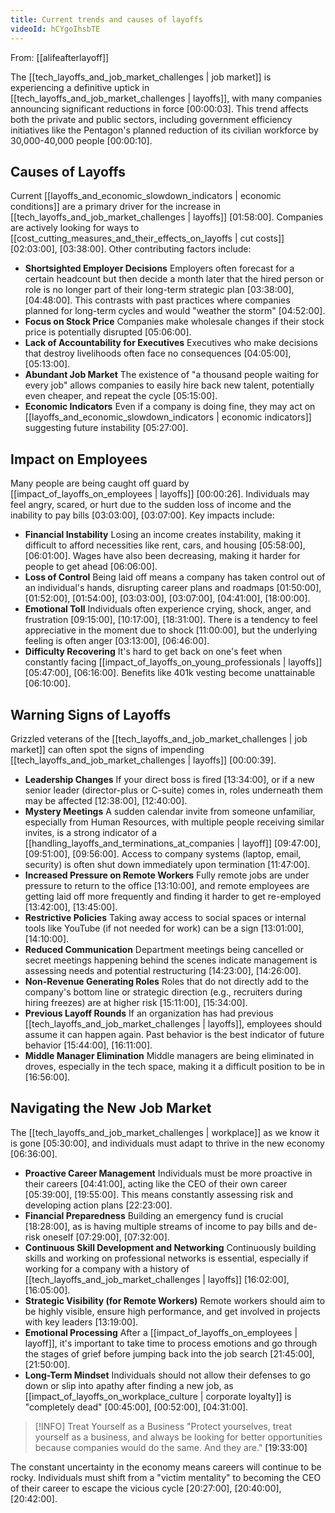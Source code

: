 ```yaml
---
title: Current trends and causes of layoffs
videoId: hCYgoIhsbTE
---
```


From: [[alifeafterlayoff]] <br/> 

The [[tech_layoffs_and_job_market_challenges | job market]] is experiencing a definitive uptick in [[tech_layoffs_and_job_market_challenges | layoffs]], with many companies announcing significant reductions in force <a class="yt-timestamp" data-t="00:00:03">[00:00:03]</a>. This trend affects both the private and public sectors, including government efficiency initiatives like the Pentagon's planned reduction of its civilian workforce by 30,000-40,000 people <a class="yt-timestamp" data-t="00:00:10">[00:00:10]</a>.

## Causes of Layoffs

Current [[layoffs_and_economic_slowdown_indicators | economic conditions]] are a primary driver for the increase in [[tech_layoffs_and_job_market_challenges | layoffs]] <a class="yt-timestamp" data-t="01:58:00">[01:58:00]</a>. Companies are actively looking for ways to [[cost_cutting_measures_and_their_effects_on_layoffs | cut costs]] <a class="yt-timestamp" data-t="02:03:00">[02:03:00]</a>, <a class="yt-timestamp" data-t="03:38:00">[03:38:00]</a>.
Other contributing factors include:
*   **Shortsighted Employer Decisions** Employers often forecast for a certain headcount but then decide a month later that the hired person or role is no longer part of their long-term strategic plan <a class="yt-timestamp" data-t="03:38:00">[03:38:00]</a>, <a class="yt-timestamp" data-t="04:48:00">[04:48:00]</a>. This contrasts with past practices where companies planned for long-term cycles and would "weather the storm" <a class="yt-timestamp" data-t="04:52:00">[04:52:00]</a>.
*   **Focus on Stock Price** Companies make wholesale changes if their stock price is potentially disrupted <a class="yt-timestamp" data-t="05:06:00">[05:06:00]</a>.
*   **Lack of Accountability for Executives** Executives who make decisions that destroy livelihoods often face no consequences <a class="yt-timestamp" data-t="04:05:00">[04:05:00]</a>, <a class="yt-timestamp" data-t="05:13:00">[05:13:00]</a>.
*   **Abundant Job Market** The existence of "a thousand people waiting for every job" allows companies to easily hire back new talent, potentially even cheaper, and repeat the cycle <a class="yt-timestamp" data-t="05:15:00">[05:15:00]</a>.
*   **Economic Indicators** Even if a company is doing fine, they may act on [[layoffs_and_economic_slowdown_indicators | economic indicators]] suggesting future instability <a class="yt-timestamp" data-t="05:27:00">[05:27:00]</a>.

## Impact on Employees

Many people are being caught off guard by [[impact_of_layoffs_on_employees | layoffs]] <a class="yt-timestamp" data-t="00:00:26">[00:00:26]</a>. Individuals may feel angry, scared, or hurt due to the sudden loss of income and the inability to pay bills <a class="yt-timestamp" data-t="03:03:00">[03:03:00]</a>, <a class="yt-timestamp" data-t="03:07:00">[03:07:00]</a>.
Key impacts include:
*   **Financial Instability** Losing an income creates instability, making it difficult to afford necessities like rent, cars, and housing <a class="yt-timestamp" data-t="05:58:00">[05:58:00]</a>, <a class="yt-timestamp" data-t="06:01:00">[06:01:00]</a>. Wages have also been decreasing, making it harder for people to get ahead <a class="yt-timestamp" data-t="06:06:00">[06:06:00]</a>.
*   **Loss of Control** Being laid off means a company has taken control out of an individual's hands, disrupting career plans and roadmaps <a class="yt-timestamp" data-t="01:50:00">[01:50:00]</a>, <a class="yt-timestamp" data-t="01:52:00">[01:52:00]</a>, <a class="yt-timestamp" data-t="01:54:00">[01:54:00]</a>, <a class="yt-timestamp" data-t="03:03:00">[03:03:00]</a>, <a class="yt-timestamp" data-t="03:07:00">[03:07:00]</a>, <a class="yt-timestamp" data-t="04:41:00">[04:41:00]</a>, <a class="yt-timestamp" data-t="18:00:00">[18:00:00]</a>.
*   **Emotional Toll** Individuals often experience crying, shock, anger, and frustration <a class="yt-timestamp" data-t="09:15:00">[09:15:00]</a>, <a class="yt-timestamp" data-t="10:17:00">[10:17:00]</a>, <a class="yt-timestamp" data-t="18:31:00">[18:31:00]</a>. There is a tendency to feel appreciative in the moment due to shock <a class="yt-timestamp" data-t="11:00:00">[11:00:00]</a>, but the underlying feeling is often anger <a class="yt-timestamp" data-t="03:13:00">[03:13:00]</a>, <a class="yt-timestamp" data-t="06:46:00">[06:46:00]</a>.
*   **Difficulty Recovering** It's hard to get back on one's feet when constantly facing [[impact_of_layoffs_on_young_professionals | layoffs]] <a class="yt-timestamp" data-t="05:47:00">[05:47:00]</a>, <a class="yt-timestamp" data-t="06:16:00">[06:16:00]</a>. Benefits like 401k vesting become unattainable <a class="yt-timestamp" data-t="06:10:00">[06:10:00]</a>.

## Warning Signs of Layoffs

Grizzled veterans of the [[tech_layoffs_and_job_market_challenges | job market]] can often spot the signs of impending [[tech_layoffs_and_job_market_challenges | layoffs]] <a class="yt-timestamp" data-t="00:00:39">[00:00:39]</a>.
*   **Leadership Changes** If your direct boss is fired <a class="yt-timestamp" data-t="13:34:00">[13:34:00]</a>, or if a new senior leader (director-plus or C-suite) comes in, roles underneath them may be affected <a class="yt-timestamp" data-t="12:38:00">[12:38:00]</a>, <a class="yt-timestamp" data-t="12:40:00">[12:40:00]</a>.
*   **Mystery Meetings** A sudden calendar invite from someone unfamiliar, especially from Human Resources, with multiple people receiving similar invites, is a strong indicator of a [[handling_layoffs_and_terminations_at_companies | layoff]] <a class="yt-timestamp" data-t="09:47:00">[09:47:00]</a>, <a class="yt-timestamp" data-t="09:51:00">[09:51:00]</a>, <a class="yt-timestamp" data-t="09:56:00">[09:56:00]</a>. Access to company systems (laptop, email, security) is often shut down immediately upon termination <a class="yt-timestamp" data-t="11:47:00">[11:47:00]</a>.
*   **Increased Pressure on Remote Workers** Fully remote jobs are under pressure to return to the office <a class="yt-timestamp" data-t="13:10:00">[13:10:00]</a>, and remote employees are getting laid off more frequently and finding it harder to get re-employed <a class="yt-timestamp" data-t="13:42:00">[13:42:00]</a>, <a class="yt-timestamp" data-t="13:45:00">[13:45:00]</a>.
*   **Restrictive Policies** Taking away access to social spaces or internal tools like YouTube (if not needed for work) can be a sign <a class="yt-timestamp" data-t="13:01:00">[13:01:00]</a>, <a class="yt-timestamp" data-t="14:10:00">[14:10:00]</a>.
*   **Reduced Communication** Department meetings being cancelled or secret meetings happening behind the scenes indicate management is assessing needs and potential restructuring <a class="yt-timestamp" data-t="14:23:00">[14:23:00]</a>, <a class="yt-timestamp" data-t="14:26:00">[14:26:00]</a>.
*   **Non-Revenue Generating Roles** Roles that do not directly add to the company's bottom line or strategic direction (e.g., recruiters during hiring freezes) are at higher risk <a class="yt-timestamp" data-t="15:11:00">[15:11:00]</a>, <a class="yt-timestamp" data-t="15:34:00">[15:34:00]</a>.
*   **Previous Layoff Rounds** If an organization has had previous [[tech_layoffs_and_job_market_challenges | layoffs]], employees should assume it can happen again. Past behavior is the best indicator of future behavior <a class="yt-timestamp" data-t="15:44:00">[15:44:00]</a>, <a class="yt-timestamp" data-t="16:11:00">[16:11:00]</a>.
*   **Middle Manager Elimination** Middle managers are being eliminated in droves, especially in the tech space, making it a difficult position to be in <a class="yt-timestamp" data-t="16:56:00">[16:56:00]</a>.

## Navigating the New Job Market

The [[tech_layoffs_and_job_market_challenges | workplace]] as we know it is gone <a class="yt-timestamp" data-t="05:30:00">[05:30:00]</a>, and individuals must adapt to thrive in the new economy <a class="yt-timestamp" data-t="06:36:00">[06:36:00]</a>.
*   **Proactive Career Management** Individuals must be more proactive in their careers <a class="yt-timestamp" data-t="04:41:00">[04:41:00]</a>, acting like the CEO of their own career <a class="yt-timestamp" data-t="05:39:00">[05:39:00]</a>, <a class="yt-timestamp" data-t="19:55:00">[19:55:00]</a>. This means constantly assessing risk and developing action plans <a class="yt-timestamp" data-t="22:23:00">[22:23:00]</a>.
*   **Financial Preparedness** Building an emergency fund is crucial <a class="yt-timestamp" data-t="18:28:00">[18:28:00]</a>, as is having multiple streams of income to pay bills and de-risk oneself <a class="yt-timestamp" data-t="07:29:00">[07:29:00]</a>, <a class="yt-timestamp" data-t="07:32:00">[07:32:00]</a>.
*   **Continuous Skill Development and Networking** Continuously building skills and working on professional networks is essential, especially if working for a company with a history of [[tech_layoffs_and_job_market_challenges | layoffs]] <a class="yt-timestamp" data-t="16:02:00">[16:02:00]</a>, <a class="yt-timestamp" data-t="16:05:00">[16:05:00]</a>.
*   **Strategic Visibility (for Remote Workers)** Remote workers should aim to be highly visible, ensure high performance, and get involved in projects with key leaders <a class="yt-timestamp" data-t="13:19:00">[13:19:00]</a>.
*   **Emotional Processing** After a [[impact_of_layoffs_on_employees | layoff]], it's important to take time to process emotions and go through the stages of grief before jumping back into the job search <a class="yt-timestamp" data-t="21:45:00">[21:45:00]</a>, <a class="yt-timestamp" data-t="21:50:00">[21:50:00]</a>.
*   **Long-Term Mindset** Individuals should not allow their defenses to go down or slip into apathy after finding a new job, as [[impact_of_layoffs_on_workplace_culture | corporate loyalty]] is "completely dead" <a class="yt-timestamp" data-t="00:45:00">[00:45:00]</a>, <a class="yt-timestamp" data-t="00:52:00">[00:52:00]</a>, <a class="yt-timestamp" data-t="04:31:00">[04:31:00]</a>.

> [!INFO] Treat Yourself as a Business
> "Protect yourselves, treat yourself as a business, and always be looking for better opportunities because companies would do the same. And they are." <a class="yt-timestamp" data-t="19:33:00">[19:33:00]</a>

The constant uncertainty in the economy means careers will continue to be rocky. Individuals must shift from a "victim mentality" to becoming the CEO of their career to escape the vicious cycle <a class="yt-timestamp" data-t="20:27:00">[20:27:00]</a>, <a class="yt-timestamp" data-t="20:40:00">[20:40:00]</a>, <a class="yt-timestamp" data-t="20:42:00">[20:42:00]</a>.